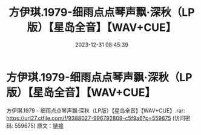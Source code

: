 ﻿---
title: 方伊琪.1979-细雨点点琴声飘·深秋（LP版）【星岛全音】【WAV+CUE】
date: 2023-12-31 08:45:39
categories: WAV车载音乐、镜像
tags: 华语中文
---
# 方伊琪.1979-细雨点点琴声飘·深秋（LP版）【星岛全音】【WAV+CUE】

方伊琪.1979 -
细雨点点琴声飘·深秋（LP版）【星岛全音】【WAV+CUE】.rar: https://url27.ctfile.com/f/9388027-996792809-c5f9a6?p=559675
(访问密码: 559675)
原文：[链接](https://blog.sina.com.cn/s/blog_1647c7e760103141a.html)